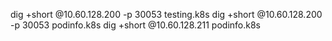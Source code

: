  dig +short @10.60.128.200 -p 30053 testing.k8s
 dig +short @10.60.128.200 -p 30053 podinfo.k8s
 dig +short @10.60.128.211  podinfo.k8s
